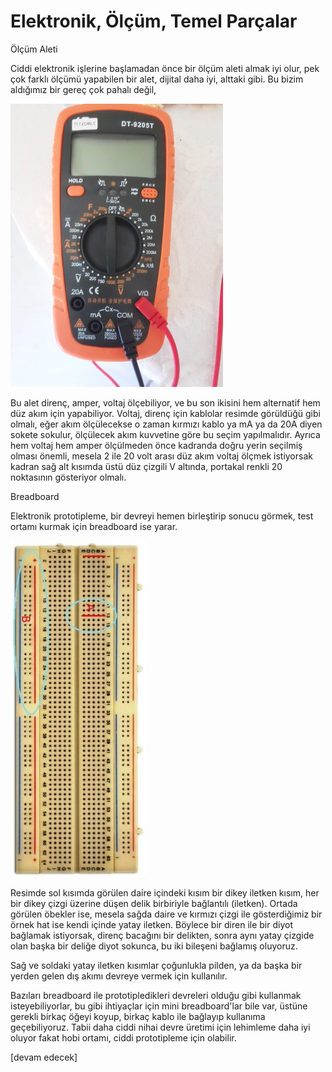 # Elektronik, Ölçüm, Temel Parçalar

Ölçüm Aleti

Ciddi elektronik işlerine başlamadan önce bir ölçüm aleti almak iyi
olur, pek çok farklı ölçümü yapabilen bir alet, dijital daha iyi,
alttaki gibi. Bu bizim aldığımız bir gereç çok pahalı değil,

<img width="340" src="multimeter.jpg"/>

Bu alet direnç, amper, voltaj ölçebiliyor, ve bu son ikisini hem
alternatif hem düz akım için yapabiliyor. Voltaj, direnç için kablolar
resimde görüldüğü gibi olmalı, eğer akım ölçülecekse o zaman kırmızı
kablo ya mA ya da 20A diyen sokete sokulur, ölçülecek akım kuvvetine
göre bu seçim yapılmalıdır. Ayrıca hem voltaj hem amper ölçülmeden
önce kadranda doğru yerin seçilmiş olması önemli, mesela 2 ile 20 volt
arası düz akım voltaj ölçmek istiyorsak kadran sağ alt kısımda üstü
düz çizgili V altında, portakal renkli 20 noktasının gösteriyor olmalı.

Breadboard

Elektronik prototipleme, bir devreyi hemen birleştirip sonucu görmek,
test ortamı kurmak için breadboard ise yarar.

![](breadboard.jpg)

Resimde sol kısımda görülen daire içindeki kısım bir dikey iletken
kısım, her bir dikey çizgi üzerine düşen delik birbiriyle bağlantılı
(iletken). Ortada görülen öbekler ise, mesela sağda daire ve kırmızı
çizgi ile gösterdiğimiz bir örnek hat ise kendi içinde yatay
iletken. Böylece bir diren ile bir diyot bağlamak istiyorsak, direnç
bacağını bir delikten, sonra aynı yatay çizgide olan başka bir deliğe
diyot sokunca, bu iki bileşeni bağlamış oluyoruz.

Sağ ve soldaki yatay iletken kısımlar çoğunlukla pilden, ya da başka
bir yerden gelen dış akımı devreye vermek için kullanılır.

Bazıları breadboard ile prototipledikleri devreleri olduğu gibi
kullanmak isteyebiliyorlar, bu gibi ihtiyaçlar için mini
breadboard'lar bile var, üstüne gerekli birkaç öğeyi koyup, birkaç
kablo ile bağlayıp kullanıma geçebiliyoruz. Tabii daha ciddi nihai
devre üretimi için lehimleme daha iyi oluyor fakat hobi ortamı, ciddi
prototipleme için olabilir.



[devam edecek]

